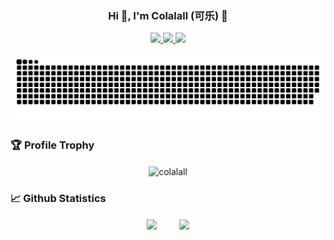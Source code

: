 <h3 align="center">Hi 👋, I'm Colalall (可乐) 🥤</h3>

<p align="center">
    <a title="Github Total Stars" target="_blank" href="https://github.com/colalall">
        <img src="https://img.shields.io/github/stars/colalall.svg?logo=star&label=Total%20Stars&color=success" />
    </a>
    <a title="Github Followers" target="_blank" href="https://github.com/colalall">
        <img src="https://img.shields.io/badge/dynamic/json?label=GitHub&suffix=%20followers&query=%24.data.totalSubs&url=https%3A%2F%2Fapi.spencerwoo.com%2Fsubstats%2F%3Fsource%3Dgithub%26queryKey%3Dcolalall&color=blue&logo=github&longCache=true" />
    </a>
    <a title="My Blog Site" target="_blank" href="https://github.com/colalall">
        <img src="https://img.shields.io/badge/%E5%8D%9A%E5%AE%A2%20(blog)-colalall.github.io-orange" />
    </a>
</p>
  
<p align="center">
  <img src="github-contribution-grid-snake.svg"/>
</p>	


### 🏆 Profile Trophy

<p align="center">
    <img   align="center" src="https://github-profile-trophy.vercel.app/?username=colalall&title=Stars,Followers,MultiLanguage,Commits,Issues&margin-w=15&margin-h=15" alt="colalall" />
</p>


### 📈 Github Statistics

<div align="center">
    <span>&emsp;&emsp;</span>
    <img height="175px" align="center" src="https://github-readme-stats.vercel.app/api?username=colalall&count_private=true&show_icons=true" />
    <span>&emsp;&emsp;</span>
    <img height="175px"  align="center" src="https://github-readme-stats.vercel.app/api/top-langs/?username=colalall&layout=compact&langs_count=8" />
    <span>&emsp;&emsp;</span>
</div>
